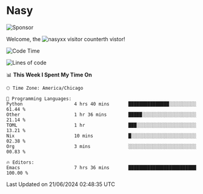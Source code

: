 # Nasy

<!--
<p align="center">
<img height="200" src="https://github-readme-stats.vercel.app/api?username=nasyxx&count_private=true&show_icons=true&theme=dracula&include_all_commits=true"/>
<img height="200" src="https://github-readme-stats.vercel.app/api/top-langs/?username=nasyxx&theme=dracula&hide=html,jupyter+notebook&count_private=true&show_icons=true"/>
</p>

  
----------------
-->

![Sponsor](https://img.shields.io/static/v1.svg?label=Sponsor&message=%E2%9D%A4&logo=GitHub&style=flat&color=pink)
 
Welcome, the ![nasyxx visitor counter](https://count.getloli.com/get/@nasyxx?theme=rule34)th vistor!
 
<!--START_SECTION:waka-->
![Code Time](http://img.shields.io/badge/Code%20Time-4%2C525%20hrs%2049%20mins-blue)

![Lines of code](https://img.shields.io/badge/From%20Hello%20World%20I%27ve%20Written-6.3%20million%20lines%20of%20code-blue)

📊 **This Week I Spent My Time On** 

```text
🕑︎ Time Zone: America/Chicago

💬 Programming Languages: 
Python                   4 hrs 40 mins       ███████████████░░░░░░░░░░   61.44 % 
Other                    1 hr 36 mins        █████░░░░░░░░░░░░░░░░░░░░   21.14 % 
TOML                     1 hr                ███░░░░░░░░░░░░░░░░░░░░░░   13.21 % 
Nix                      10 mins             █░░░░░░░░░░░░░░░░░░░░░░░░   02.38 % 
Org                      3 mins              ░░░░░░░░░░░░░░░░░░░░░░░░░   00.83 % 

🔥 Editors: 
Emacs                    7 hrs 36 mins       █████████████████████████   100.00 % 
```


 Last Updated on 21/06/2024 02:48:35 UTC
<!--END_SECTION:waka-->

<!-- ![visitors](https://visitor-badge.laobi.icu/badge?page_id=nasyxx.nasyxx) -->
